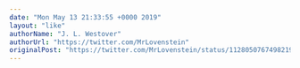 ```yaml
---
date: "Mon May 13 21:33:55 +0000 2019"
layout: "like"
authorName: "J. L. Westover"
authorUrl: "https://twitter.com/MrLovenstein"
originalPost: "https://twitter.com/MrLovenstein/status/1128050767498219520"
---
```

